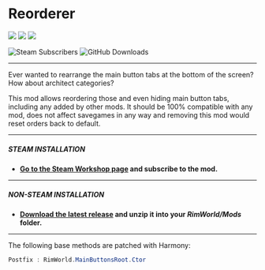 # Reorderer
![](https://img.shields.io/badge/Mod_Version-1.4-blue.svg)
![](https://img.shields.io/badge/Built_for_RimWorld-1.2-blue.svg)
![](https://img.shields.io/badge/Powered_by_Harmony-2.x-blue.svg)

![Steam Subscribers](https://img.shields.io/badge/dynamic/xml.svg?label=Steam+Subscribers&query=//table/tr[2]/td[1]&colorB=blue&url=https://steamcommunity.com/sharedfiles/filedetails/%3Fid=1907019753&suffix=+total)
![GitHub Downloads](https://img.shields.io/github/downloads/Jaxe-Dev/Reorderer/total.svg?colorB=blue&label=GitHub+Downloads)

---

Ever wanted to rearrange the main button tabs at the bottom of the screen? How about architect categories?

This mod allows reordering those and even hiding main button tabs, including any added by other mods.
It should be 100% compatible with any mod, does not affect savegames in any way and removing this mod would reset orders back to default.

---

##### STEAM INSTALLATION
- **[Go to the Steam Workshop page](https://steamcommunity.com/sharedfiles/filedetails/?id=1907019753) and subscribe to the mod.**

---

##### NON-STEAM INSTALLATION
- **[Download the latest release](https://github.com/Jaxe-Dev/Reorderer/releases/latest) and unzip it into your *RimWorld/Mods* folder.**

---

The following base methods are patched with Harmony:
```C#
Postfix : RimWorld.MainButtonsRoot.Ctor
```
